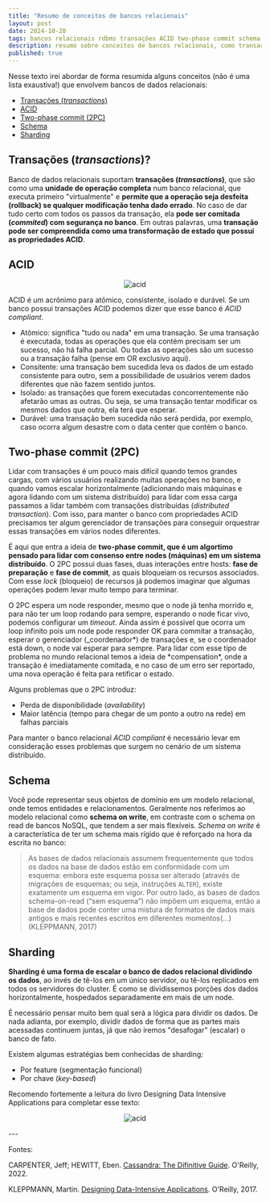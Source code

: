 ```yaml
---
title: "Resumo de conceitos de bancos relacionais"
layout: post
date: 2024-10-20
tags: bancos relacionais rdbms transações ACID two-phase commit schema sharding
description: resumo sobre conceitos de bancos relacionais, como transações (transactions), ACID, two-phase commit, schema, sharding
published: true
---
```


Nesse texto irei abordar de forma resumida alguns conceitos (não é uma lista
exaustiva!) que envolvem bancos de dados relacionais:

- [Transações (_transactions_)](#1)
- [ACID](#2)
- [Two-phase commit (2PC)](#3)
- [Schema](#4)
- [Sharding](#4)

## <a name="1"></a>Transações (_transactions_)?

Banco de dados relacionais suportam **transações (_transactions_)**, que são
como uma **unidade de operação completa** num banco relacional, que executa
primeiro "virtualmente" e **permite que a operação seja desfeita (rollback) se
qualquer modificação tenha dado errado**. No caso de dar tudo certo com todos os
passos da transação, ela **pode ser comitada (_commited_) com segurança no banco**.
Em outras palavras, uma **transação pode ser compreendida como uma transformação
de estado que possui as propriedades ACID**.

## <a name="2"></a>ACID

<p align="center">
<img alt="acid" src="../../../assets/images/2/acid.png"/>
</p>

ACID é um acrônimo para atômico, consistente, isolado e durável. Se um banco
possui transações ACID podemos dizer que esse banco é _ACID compliant_.

- Atômico: significa "tudo ou nada" em uma transação. Se uma transação é executada,
  todas as operações que ela contém precisam ser um sucesso, não há falha parcial.
  Ou todas as operações são um sucesso ou a transação falha (pense em OR exclusivo
  aqui).
- Consitente: uma transação bem sucedida leva os dados de um estado consistente
  para outro, sem a possibilidade de usuários verem dados diferentes que não
  fazem sentido juntos.
- Isolado: as transações que forem executadas concorrentemente não afetarão umas
  as outras. Ou seja, se uma transação tentar modificar os mesmos dados que outra,
  ela terá que esperar.
- Durável: uma transação bem sucedida não será perdida, por exemplo, caso ocorra
  algum desastre com o data center que contém o banco.

## <a name="3"></a>Two-phase commit (2PC)

Lidar com transações é um pouco mais difícil quando temos grandes cargas, com
vários usuários realizando muitas operações no banco, e quando vamos escalar
horizontalmente (adicionando mais máquinas e agora lidando com um sistema
distribuído) para lidar com essa carga passamos a lidar também com transações
distribuídas (_distributed transaction_). Com isso, para manter o banco com
propriedades ACID precisamos ter algum gerenciador de transações para conseguir
orquestrar essas transações em vários nodes diferentes.

É aqui que entra a ideia de **two-phase commit, que é um algortimo pensado para
lidar com consenso entre nodes (máquinas) em um sistema distribuído**. O 2PC
possui duas fases, duas interações entre hosts: **fase de preparação** e **fase
de commit**, as quais bloqueiam os recursos associados. Com esse _lock_ (bloqueio)
de recursos já podemos imaginar que algumas operações podem levar muito tempo para
terminar.

O 2PC espera um node responder, mesmo que o node já tenha morrido e, para não ter
um loop rodando para sempre, esperando o node ficar vivo, podemos configurar um
_timeout_. Ainda assim é possivel que ocorra um loop infinito pois um node pode responder
OK para commitar a transação, esperar o gerenciador (\_coordenador*) de transações e,
se o coordenador está down, o node vai esperar para sempre. Para lidar com esse
tipo de problema no mundo relacional temos a ideia de *compensation\*, onde a
transação é imediatamente comitada, e no caso de um erro ser reportado, uma nova
operação é feita para retificar o estado.

Alguns problemas que o 2PC introduz:

- Perda de disponibilidade (_availability_)
- Maior latência (tempo para chegar de um ponto a outro na rede) em falhas parciais

Para manter o banco relacional _ACID compliant_ é necessário levar em consideração
esses problemas que surgem no cenário de um sistema distribuído.

## <a name="4"></a>Schema

Você pode representar seus objetos de domínio em um modelo relacional, onde temos
entidades e relacionamentos. Geralmente nos referimos ao modelo relacional como
**schema on write**, em contraste com o schema on read de bancos NoSQL, que
tendem a ser mais flexíveis. _Schema on write_ é a característica de ter um
schema mais rígido que é reforçado na hora da escrita no banco:

> As bases de dados relacionais assumem frequentemente que todos os dados na base
> de dados estão em conformidade com um esquema: embora este esquema possa ser
> alterado (através de migrações de esquemas; ou seja, instruções `ALTER`), existe
> exatamente um esquema em vigor. Por outro lado, as bases de dados schema-on-read
> (“sem esquema”) não impõem um esquema, então a base de dados pode conter uma
> mistura de formatos de dados mais antigos e mais recentes escritos em diferentes
> momentos(...) (KLEPPMANN, 2017)

## <a name="5"></a>Sharding

**Sharding é uma forma de escalar o banco de dados relacional dividindo os dados**,
ao invés de tê-los em um único servidor, ou tê-los replicados em todos os servidores
do cluster. É como se dividíssemos porções dos dados horizontalmente, hospedados
separadamente em mais de um node.

É necessário pensar muito bem qual será a lógica para dividir os dados. De nada
adianta, por exemplo, dividir dados de forma que as partes mais acessadas continuem
juntas, já que não iremos "desafogar" (escalar) o banco de fato.

Existem algumas estratégias bem conhecidas de sharding:

- Por feature (segmentação funcional)
- Por chave (_key-based_)

Recomendo fortemente a leitura do livro Designing Data Intensive Applications para
completar esse texto:

<p align="center">
<img alt="acid" src="../../../assets/images/2/designing-data-intensive-applications.png"/>
</p>
---

Fontes:

CARPENTER, Jeff; HEWITT, Eben. [Cassandra: The Difinitive Guide](https://www.amazon.com.br/Cassandra-Definitive-Guide-Revised-English-ebook/dp/B09R2BVFB1/ref=tmm_kin_swatch_0?_encoding=UTF8&dib_tag=se&dib=eyJ2IjoiMSJ9.6zE2HqOAmHI71tyWkGZRDbLPTVrs-GbLZBOVO4zVkXBUEH3ctz8FfXt05MjA4CO2S8fnSYljlMHa8nClsN4iL3ywFW5EwS_HmtLS10Wg8_sqrX3Wx80y6ObXr73DEps1DHnYOyG7i237Qi5p5jyMD0j_1GpC5Es-d8gdXkVzM0B_HtFHtodOr3S8abb0BZwS6SxF_01I5r9795odj2MzwNWxq70m9qHKp17jfQwuCpusLv36CH-BQKp4_VEiZnTq-69CeJRJ773JYazTAykwViGnLMr0XcDidwWQEtZNlGg.6drW06ZASw4T1RAl41weZ1UXAU2Fi2q-uIMgIlf6_-w&qid=1729416247&sr=8-1). O'Reilly, 2022.

KLEPPMANN, Martin. [Designing Data-Intensive Applications](https://www.amazon.com.br/Designing-Data-Intensive-Applications-Reliable-Maintainable-ebook/dp/B06XPJML5D/ref=tmm_kin_swatch_0?_encoding=UTF8&dib_tag=se&dib=eyJ2IjoiMSJ9.5pF53c-4K5lBHgnp-yQa_RJqJfJfPBVyDbdON_9Uqa6GrLYGUQ2pqldnzPh0j8kRTLevdzrF8EseH1lUO7IbFLNQwsJVPs9JQTpBzuD8D_Iv6wY54Mu9j3KGdUDt9z8rE2w3iqoqah8RAxd-S5FqB-fNN6RC1X005uYmHxBIgX56gpYuK28W08MAeoVkHt1YVKfJBhWxZnCTSEC2DfMVvRMpxnMjqVdU7TIGyzvhgx3zfHGygMbP_O0SR0jxDmR26VB7o5vOT7vPejc8xhzKJd_kcfUdT8LhuxCaRsH3zWg.LcAAww-jCWt1_AFannzv6PZ49ZiksTv1LGD_vywgoXQ&qid=1729446561&sr=8-1). O'Reilly, 2017.
